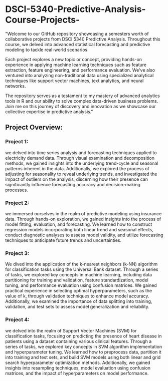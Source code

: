 # DSCI-5340-Predictive-Analysis-Course-Projects-

"Welcome to our GitHub repository showcasing a semesters worth of collaborative projects from DSCI 5340 Predictive Analysis. Throughout this course, we delved into advanced statistical forecasting and predictive modeling to tackle real-world scenarios. 

Each project explores a new topic or concept, providing hands-on experience in applying machine learning techniques such as feature extraction, feature engineering, and performance evaluation. We've also ventured into analyzing non-traditional data using specialized analytical techniques like support vector machines, text analytics, and neural networks.

The repository serves as a testament to my mastery of advanced analytics tools in R and our ability to solve complex data-driven business problems. Join me on this journey of discovery and innovation as we showcase our collective expertise in predictive analysis."

## Project Overview:

### Project 1: 
we delved into time series analysis and forecasting techniques applied to electricity demand data. Through visual examination and decomposition methods, we gained insights into the underlying trend-cycle and seasonal patterns inherent in the data. Additionally, we explored the process of adjusting for seasonality to reveal underlying trends, and investigated the impact of outliers on the analysis, discerning how their presence can significantly influence forecasting accuracy and decision-making processes. 
### Project 2: 
we immersed ourselves in the realm of predictive modeling using insurance data. Through hands-on exploration, we gained insights into the process of model fitting, evaluation, and forecasting. We learned how to construct regression models incorporating both linear trend and seasonal effects, conduct diagnostic analyses to assess model validity, and utilize forecasting techniques to anticipate future trends and uncertainties. 
### Project 3:
We dived into the application of the k-nearest neighbors (k-NN) algorithm for classification tasks using the Universal Bank dataset. Through a series of tasks, we explored key concepts in machine learning, including data partitioning for training and validation, feature standardization, model tuning, and performance evaluation using confusion matrices. We gained practical experience in selecting optimal hyperparameters, such as the value of k, through validation techniques to enhance model accuracy. Additionally, we examined the importance of data splitting into training, validation, and test sets to assess model generalization and reliability. 
### Project 4:
we delved into the realm of Support Vector Machines (SVM) for classification tasks, focusing on predicting the presence of heart disease in patients using a dataset containing various clinical features. Through a series of tasks, we explored key concepts in SVM algorithm implementation and hyperparameter tuning. We learned how to preprocess data, partition it into training and test sets, and build SVM models using both linear and grid search hyperparameter optimization methods. Additionally, we gained insights into resampling techniques, model evaluation using confusion matrices, and the impact of hyperparameters on model performance. 
